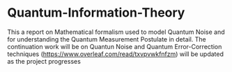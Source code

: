 # Quantum-Information-Theory
This a report on Mathematical formalism used to model Quantum Noise and for understanding the Quantum Measurement Postulate in detail.
The continuation work will be on Quantun Noise and Quantum Error-Correction techniques (https://www.overleaf.com/read/txvpvwkfnfzm) 
will be updated as the project progresses
